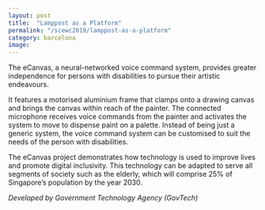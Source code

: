 ```yaml
---
layout: post
title:  "Lamppost as a Platform"
permalink: "/scewc2019/lamppost-as-a-platform"
category: barcelona
image: 
---
```


The eCanvas, a neural-networked voice command system, provides greater independence for persons with disabilities to pursue their artistic endeavours.
 
It features a motorised aluminium frame that clamps onto a drawing canvas and brings the canvas within reach of the painter. The connected microphone receives voice commands from the painter and activates the system to move to dispense paint on a palette. Instead of being just a generic system, the voice command system can be customised to suit the needs of the person with disabilities.
 
The eCanvas project demonstrates how technology is used to improve lives and promote digital inclusivity. This technology can be adapted to serve all segments of society such as the elderly, which will comprise 25% of Singapore’s population by the year 2030.

*Developed by Government Technology Agency (GovTech)*
